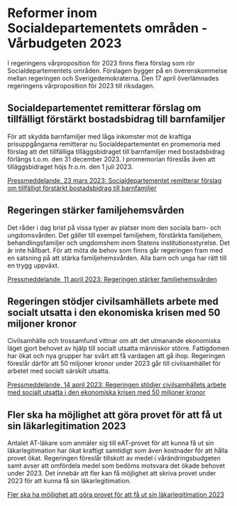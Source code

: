 # Reformer inom Socialdepartementets områden - Vårbudgeten 2023

I regeringens vårproposition för 2023 finns flera förslag som rör Socialdepartementets områden. Förslagen bygger på en överenskommelse mellan regeringen och Sverigedemokraterna. Den 17 april överlämnades regeringens vårproposition för 2023 till riksdagen.

## Socialdepartementet remitterar förslag om tillfälligt förstärkt bostadsbidrag till barnfamiljer

För att skydda barnfamiljer med låga inkomster mot de kraftiga prisuppgångarna remitterar nu Socialdepartementet en promemoria med förslag att det tillfälliga tilläggsbidraget till barnfamiljer med bostadsbidrag förlängs t.o.m. den 31 december 2023. I promemorian föreslås även att tilläggsbidraget höjs fr.o.m. den 1 juli 2023.

[Pressmeddelande, 23 mars 2023: Socialdepartementet remitterar förslag om tillfälligt förstärkt bostadsbidrag till barnfamiljer](/pressmeddelanden/2023/03/socialdepartementet-remitterar-forslag-om-tillfalligt-forstarkt-bostadsbidrag-till-barnfamiljer/)

## Regeringen stärker familjehemsvården

Det råder i dag brist på vissa typer av platser inom den sociala barn- och ungdomsvården. Det gäller till exempel familjehem, förstärkta familjehem, behandlingsfamiljer och ungdomshem inom Statens institutionsstyrelse. Det är inte hållbart. För att möta de behov som finns går regeringen fram med en satsning på att stärka familjehemsvården. Alla barn och unga har rätt till en trygg uppväxt.

[Pressmeddelande, 11 april 2023: Regeringen stärker familjehemsvården](/pressmeddelanden/2023/04/familjehemssatsningregeringen-starker-familjehemsvarden/)

## Regeringen stödjer civilsamhällets arbete med socialt utsatta i den ekonomiska krisen med 50 miljoner kronor

Civilsamhälle och trossamfund vittnar om att det utmanande ekonomiska läget gjort behovet av hjälp till socialt utsatta människor större. Fattigdomen har ökat och nya grupper har svårt att få vardagen att gå ihop. Regeringen föreslår därför att 50 miljoner kronor under 2023 går till civilsamhället för arbetet med socialt särskilt utsatta.

[Pressmeddelande, 14 april 2023: Regeringen stödjer civilsamhällets arbete med socialt utsatta i den ekonomiska krisen med 50 miljoner kronor](/pressmeddelanden/2023/04/regeringen-stodjer-civilsamhallets-arbete-med-socialt-utsatta-i-den-ekonomiska-krisen-med-50-miljoner-kronor/)

## Fler ska ha möjlighet att göra provet för att få ut sin läkarlegitimation 2023

Antalet AT-läkare som anmäler sig till eAT-provet för att kunna få ut sin läkarlegitimation har ökat kraftigt samtidigt som även kostnader för att hålla provet ökat. Regeringen föreslår tillskott av medel i vårändringsbudgeten samt avser att omfördela medel som bedöms motsvara det ökade behovet under 2023. Det innebär att fler kan få möjlighet att skriva provet under 2023 för att kunna få sin läkarlegitimation.

[Fler ska ha möjlighet att göra provet för att få ut sin läkarlegitimation 2023](/pressmeddelanden/2023/04/fler-ska-ha-mojlighet-att-gora-provet-for-att-fa-ut-sin-lakarlegitimation-2023/ "Pressmeddelande, 14 april 2023: Fler ska ha möjlighet att göra provet för att få ut sin läkarlegitimation 2023")

